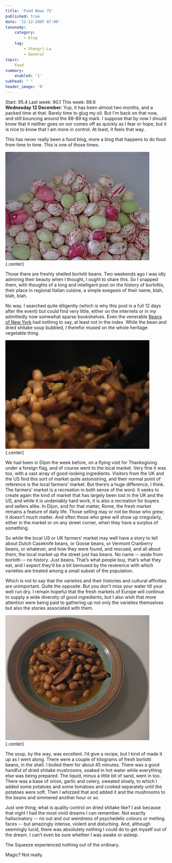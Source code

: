 ```yaml
---
title: 'Food News 75'
published: true
date: '12-12-2007 07:00'
taxonomy:
    category:
        - blog
    tag:
        - Shangri-La
        - General
topic:
    Food
summary:
    enabled: '1'
subhead: " "
header_image: '0'
---
```


Start: 95.4 Last week: 90.1 This week: 88.6  
**Wednesday 12 December**: Yup, it has been almost two months, and a packed time at that. Barely time to glug my oil. But I'm back on that now, and still bouncing around the 88-89 kg mark. I suppose that by now I should know that it neither goes on nor comes off as quickly as I fear or hope, but it is nice to know that I am more in control. At least, it feels that way.

This has never really been a food blog, more a blog that happens to do food from time to time. This is one of those times.

![Freshly shelled borlotti beans](borlotti-800.jpg){.center}

Those there are freshly shelled borlotti beans. Two weekends ago I was idly admiring their beauty when I thought, I ought to share this. So I snapped them, with thoughts of a long and intelligent post on the history of borlottis, their place in regional Italian cuisine, a simple exegesis of their name, blah, blah, blah.

No way. I searched quite diligently (which is why this post is a full 12 days after the event) but could find very little, either on the internets or in my admittedly now somewhat sparse bookshelves. Even the venerable [Beans of New York](https://www.nysaes.cornell.edu/store/catalog/product_info.php?products_id=34&osCsid=156121f0e8183d522669c7ae27e6e7b0) had nothing to say, at least not in the index. While the bean and dried shitake soup bubbled, I therefor mused on the whole heritage vegetable thing.

![Borlotti soup bubbling away](borlotti-soup-1-450.jpg){.center}

We had been in Dijon the week before, on a flying visit for Thanksgiving under a foreign flag, and of course went to the local market. Very fine it was too, with a vast array of good-looking ingredients. Visitors from the UK and the US find this sort of market quite astonishing, and their normal point of reference is the local farmers’ market. But there’s a huge difference, I think. The farmers’ market is a recreation in both sense of the word. It seeks to create again the kind of market that has largely been lost in the UK and the US, and while it is undeniably hard work, it is also a recreation for buyers and sellers alike. In Dijon, and for that matter, Rome, the fresh market remains a feature of daily life. Those selling may or not be those who grew; it doesn’t much matter. And often those who grew will show up irregularly, either in the market or on any street corner, when they have a surplus of something.

So while the local US or UK farmers’ market may well have a story to tell about Dutch Caseknife beans, or Goose beans, or Vermont Cranberry beans, or whatever, and how they were found, and rescued, and all about them, the local market up the street just has beans. No name -- aside from borlotti -- no history. Just beans. That’s what people buy, that’s what they eat, and I expect they’d be a bit bemused by the reverence with which varieties are treated among a small subset of the population.

Which is not to say that the varieties and their histories and cultural affinities are unimportant. Quite the opposite. But you don't miss your water till your well run dry. I remain hopeful that the fresh markets of Europe will continue to supply a wide diversity of good ingredients, but I also wish that more attention were being paid to gathering up not only the varieties themselves but also the stories associated with them.

![Dish of borlotti soup with dried shiitake mushrooms, very brown and very delicious](borlotti-soup-450.jpg){.center}

The soup, by the way, was excellent. I’d give a recipe, but I kind of made it up as I went along. There were a couple of kilograms of fresh borlotti beans, in the shell. I boiled them for about 45 minutes. There was a good handful of dried shitake mushrooms, soaked in hot water while everything else was being prepared. The liquid, minus a little bit of sand, went in too. There was a base of onion, garlic and celery, sweated slowly, to which I added some potatoes and some tomatoes and cooked separately until the potatoes were soft. Then I whizzed that and added it and the mushrooms to the beans and simmered another hour or so.

Just one thing; what is quality control on dried shitake like? I ask because that night I had the most vivid dreams I can remember. Not exactly hallucinatory -- no out and out weirdness of psychedelic colours or melting faces -- but amazingly intense, violent and disturbing. And, although seemingly lucid, there was absolutely nothing I could do to get myself out of the dream. I can’t even be sure whether I was awake or asleep.

The Squeeze experienced nothing out of the ordinary.

Magic? Not really.
